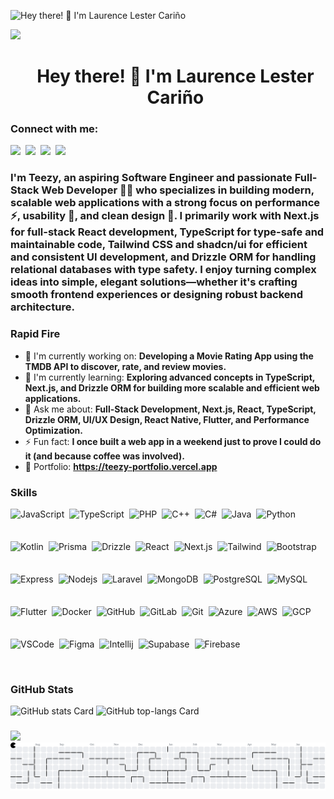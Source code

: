 ![Hey there! 👋 I'm Laurence Lester Cariño](https://static.wixstatic.com/media/53fad0_ce0704caa0174d6aa9b2b8101a62fa77~mv2.gif)

<div>
  <img src="https://visitor-badge.laobi.icu/badge?page_id=ayemteezy.ayemteezy&"  />
</div>

<div id="toc">
  <ul align="center" style="list-style: none">
    <summary>
      <h1>
        Hey there! 👋 I'm Laurence Lester Cariño
      </h1>
    </summary>
  </ul>
</div>

**<h3 align="left">Connect with me:</h3>** 
<p align="left"><a href="laurencelestercarino@gmail.com" target="_blank"><img src="https://img.shields.io/badge/Gmail-D14836?style=for-the-badge&logo=gmail&logoColor=white" height="28" style="margin-right: 4px"></a> <a href="https://github.com/ayemteezy" target="_blank"><img src="https://img.shields.io/badge/GitHub-100000?style=for-the-badge&logo=github&logoColor=white" height="28" style="margin-right: 4px"></a> <a href="https://www.linkedin.com/in/laurence-lester-cariño" target="_blank"><img src="https://img.shields.io/badge/LinkedIn-0077B5?style=for-the-badge&logo=linkedin&logoColor=white" height="28" style="margin-right: 4px"></a> <a href="https://twitter.com/ayemteezy" target="_blank"><img src="https://img.shields.io/badge/Twitter-000000?style=for-the-badge&logo=X&logoColor=white" height="28" style="margin-right: 4px"></a></p>

 **<h3 align="left">I'm Teezy, an aspiring Software Engineer and passionate Full-Stack Web Developer 👨‍💻 who specializes in building modern, scalable web applications with a strong focus on performance ⚡, usability 🎯, and clean design 🎨. I primarily work with Next.js for full-stack React development, TypeScript for type-safe and maintainable code, Tailwind CSS and shadcn/ui for efficient and consistent UI development, and Drizzle ORM for handling relational databases with type safety. I enjoy turning complex ideas into simple, elegant solutions—whether it's crafting smooth frontend experiences or designing robust backend architecture.</h3>**

**<h3 align="left">Rapid Fire</h3>**

- 💼 I'm currently working on: **Developing a Movie Rating App using the TMDB API to discover, rate, and review movies.**
- 🌱 I'm currently learning: **Exploring advanced concepts in TypeScript, Next.js, and Drizzle ORM for building more scalable and efficient web applications.**
- 💬 Ask me about: **Full-Stack Development, Next.js, React, TypeScript, Drizzle ORM, UI/UX Design, React Native, Flutter, and Performance Optimization.**
- ⚡ Fun fact: **I once built a web app in a weekend just to prove I could do it (and because coffee was involved).**
- 📂 Portfolio: **<a href="https://teezy-portfolio.vercel.app" target="_blank">https://teezy-portfolio.vercel.app</a>**

 **<h3 align="left">Skills</h3>**

<div style="display: flex; flex-wrap: wrap; gap: 4px; justify-content: left;"><img src="https://cdn.simpleicons.org/javascript/F7DF1E" height="48" alt="JavaScript" style="margin-right: 4px"> <img src="https://cdn.simpleicons.org/typescript/3178C6" height="48" alt="TypeScript" style="margin-right: 4px"> <img src="https://cdn.simpleicons.org/php/787CB5" height="48" alt="PHP" style="margin-right: 4px"> <img src="https://cdn.simpleicons.org/cplusplus/00599C" height="48" alt="C++" style="margin-right: 4px"> <img src="https://cdn.jsdelivr.net/gh/devicons/devicon/icons/csharp/csharp-original.svg" height="48" alt="C#" style="margin-right: 4px"> <img src="https://cdn.jsdelivr.net/gh/devicons/devicon/icons/java/java-original.svg" height="48" alt="Java" style="margin-right: 4px"> <img src="https://cdn.jsdelivr.net/gh/devicons/devicon/icons/python/python-original.svg" height="48" alt="Python" style="margin-right: 4px"> <img src="https://cdn.jsdelivr.net/gh/devicons/devicon/icons/kotlin/kotlin-original.svg" height="48" alt="Kotlin" style="margin-right: 4px"> <img src="https://cdn.simpleicons.org/prisma/2E5798" height="48" alt="Prisma" style="margin-right: 4px"> <img src="https://cdn.simpleicons.org/drizzle/1E1E1E" height="48" alt="Drizzle" style="margin-right: 4px"> <img src="https://cdn.simpleicons.org/react/61DAFB" height="48" alt="React" style="margin-right: 4px"> <img src="https://cdn.simpleicons.org/nextdotjs/000000" height="48" alt="Next.js" style="margin-right: 4px"> <img src="https://cdn.simpleicons.org/tailwindcss/06B6D4" height="48" alt="Tailwind" style="margin-right: 4px"> <img src="https://cdn.simpleicons.org/bootstrap/7952B3" height="48" alt="Bootstrap" style="margin-right: 4px"> <img src="https://cdn.simpleicons.org/express/000000" height="48" alt="Express" style="margin-right: 4px"> <img src="https://cdn.simpleicons.org/adonisjs/5A45FF" height="48" alt="Nodejs" style="margin-right: 4px"> <img src="https://cdn.simpleicons.org/laravel/FF2D20" height="48" alt="Laravel" style="margin-right: 4px"> <img src="https://cdn.simpleicons.org/mongodb/4DB33D" height="48" alt="MongoDB" style="margin-right: 4px"> <img src="https://cdn.simpleicons.org/postgresql/336791" height="48" alt="PostgreSQL" style="margin-right: 4px"> <img src="https://cdn.simpleicons.org/mysql/4479A1" height="48" alt="MySQL" style="margin-right: 4px"> <img src="https://cdn.simpleicons.org/flutter/02569B" height="48" alt="Flutter" style="margin-right: 4px"> <img src="https://cdn.jsdelivr.net/gh/devicons/devicon/icons/docker/docker-original.svg" height="48" alt="Docker" style="margin-right: 4px"> <img src="https://cdn.jsdelivr.net/gh/devicons/devicon/icons/github/github-original.svg" height="48" alt="GitHub" style="margin-right: 4px"> <img src="https://cdn.jsdelivr.net/gh/devicons/devicon/icons/gitlab/gitlab-original.svg" height="48" alt="GitLab" style="margin-right: 4px"> <img src="https://cdn.jsdelivr.net/gh/devicons/devicon/icons/git/git-original.svg" height="48" alt="Git" style="margin-right: 4px"> <img src="https://cdn.jsdelivr.net/gh/devicons/devicon/icons/azure/azure-original.svg" height="48" alt="Azure" style="margin-right: 4px"> <img src="https://cdn.jsdelivr.net/gh/devicons/devicon@latest/icons/amazonwebservices/amazonwebservices-original-wordmark.svg" height="48" alt="AWS" style="margin-right: 4px"> <img src="https://cdn.jsdelivr.net/gh/devicons/devicon/icons/googlecloud/googlecloud-original.svg" height="48" alt="GCP" style="margin-right: 4px"> <img src="https://cdn.jsdelivr.net/gh/devicons/devicon@latest/icons/vscode/vscode-original.svg" height="48" alt="VSCode" style="margin-right: 4px"> <img src="https://cdn.jsdelivr.net/gh/devicons/devicon@latest/icons/figma/figma-original.svg" height="48" alt="Figma" style="margin-right: 4px"> <img src="https://cdn.jsdelivr.net/gh/devicons/devicon@latest/icons/intellij/intellij-original.svg" height="48" alt="Intellij" style="margin-right: 4px"> <img src="https://cdn.jsdelivr.net/gh/devicons/devicon@latest/icons/supabase/supabase-original.svg" height="48" alt="Supabase" style="margin-right: 4px"> <img src="https://cdn.jsdelivr.net/gh/devicons/devicon/icons/firebase/firebase-plain.svg" height="48" alt="Firebase" style="margin-right: 4px"></div>

 **<h3 align="left">GitHub Stats</h3>**

<p align="left">
  <img width="48%" src="https://github-readme-stats.vercel.app/api?username=ayemteezy&theme=react&hide_title=false&hide_rank=false&show_icons=false&include_all_commits=false&count_private=true&line_height=23" alt="GitHub stats Card" />
  <img width="48%" src="https://github-readme-stats.vercel.app/api/top-langs?username=ayemteezy&theme=react&hide_title=false&layout=compact&langs_count=6&hide_progress=false&card_width=400" alt="GitHub top-langs Card" />
</p>

###

<div align="left">
  <img height="1.8" src="https://user-images.githubusercontent.com/74038190/212284115-f47cd8ff-2ffb-4b04-b5bf-4d1c14c0247f.gif"  />
</div>

<picture>
  <source media="(prefers-color-scheme: dark)" srcset="https://raw.githubusercontent.com/ayemteezy/ayemteezy/output/pacman-contribution-graph-dark.svg">
  <source media="(prefers-color-scheme: light)" srcset="https://raw.githubusercontent.com/ayemteezy/ayemteezy/output/pacman-contribution-graph.svg">
  <img alt="pacman contribution graph" src="https://raw.githubusercontent.com/ayemteezy/ayemteezy/output/pacman-contribution-graph.svg">
</picture>
